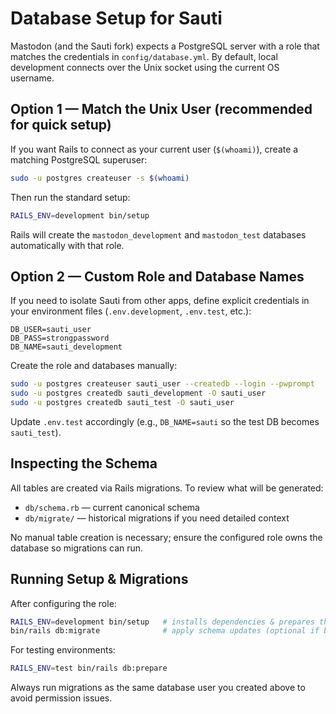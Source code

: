 # Database Setup for Sauti

Mastodon (and the Sauti fork) expects a PostgreSQL server with a role that matches the credentials in `config/database.yml`. By default, local development connects over the Unix socket using the current OS username.

## Option 1 — Match the Unix User (recommended for quick setup)

If you want Rails to connect as your current user (`$(whoami)`), create a matching PostgreSQL superuser:

```bash
sudo -u postgres createuser -s $(whoami)
```

Then run the standard setup:

```bash
RAILS_ENV=development bin/setup
```

Rails will create the `mastodon_development` and `mastodon_test` databases automatically with that role.

## Option 2 — Custom Role and Database Names

If you need to isolate Sauti from other apps, define explicit credentials in your environment files (`.env.development`, `.env.test`, etc.):

```env
DB_USER=sauti_user
DB_PASS=strongpassword
DB_NAME=sauti_development
```

Create the role and databases manually:

```bash
sudo -u postgres createuser sauti_user --createdb --login --pwprompt
sudo -u postgres createdb sauti_development -O sauti_user
sudo -u postgres createdb sauti_test -O sauti_user
```

Update `.env.test` accordingly (e.g., `DB_NAME=sauti` so the test DB becomes `sauti_test`).

## Inspecting the Schema

All tables are created via Rails migrations. To review what will be generated:

- `db/schema.rb` — current canonical schema
- `db/migrate/` — historical migrations if you need detailed context

No manual table creation is necessary; ensure the configured role owns the database so migrations can run.

## Running Setup & Migrations

After configuring the role:

```bash
RAILS_ENV=development bin/setup   # installs dependencies & prepares the database
bin/rails db:migrate              # apply schema updates (optional if bin/setup already ran)
```

For testing environments:

```bash
RAILS_ENV=test bin/rails db:prepare
```

Always run migrations as the same database user you created above to avoid permission issues.
